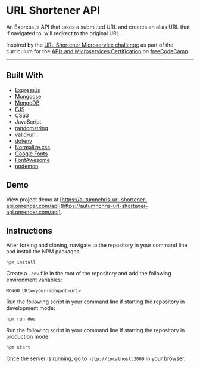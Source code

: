 # URL Shortener API

An Express.js API that takes a submitted URL and creates an alias URL that, if navigated to, will redirect to the original URL.

Inspired by the [URL Shortener Microservice challenge](https://learn.freecodecamp.org/apis-and-microservices/apis-and-microservices-projects/url-shortener-microservice) as part of the curriculum for the [APIs and Microservices Certification](https://www.freecodecamp.org/learn/apis-and-microservices) on [freeCodeCamp](https://www.freecodecamp.org).

---

## Built With
* [Express.js](https://expressjs.com)
* [Mongoose](https://mongoosejs.com)
* [MongoDB](https://www.mongodb.com)
* [EJS](https://ejs.co)
* CSS3
* JavaScript
* [randomstring](https://github.com/klughammer/node-randomstring)
* [valid-url](https://github.com/ogt/valid-url)
* [dotenv](https://github.com/motdotla/dotenv)
* [Normalize.css](https://necolas.github.io/normalize.css)
* [Google Fonts](https://fonts.google.com)
* [FontAwesome](https://fontawesome.com)
* [nodemon](https://nodemon.io)

## Demo

View project demo at [https://autumnchris-url-shortener-api.onrender.com/api](https://autumnchris-url-shortener-api.onrender.com/api).

## Instructions

After forking and cloning, navigate to the repository in your command line and install the NPM packages:
```
npm install
```

Create a `.env` file in the root of the repository and add the following environment variables:
```
MONGO_URI=<your-mongodb-uri>
```

Run the following script in your command line if starting the repository in development mode:
```
npm run dev
```

Run the following script in your command line if starting the repository in production mode:
```
npm start
```

Once the server is running, go to `http://localhost:3000` in your browser.
